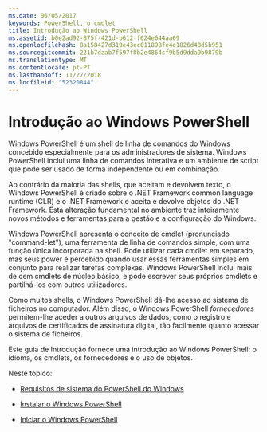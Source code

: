 ```yaml
---
ms.date: 06/05/2017
keywords: PowerShell, o cmdlet
title: Introdução ao Windows PowerShell
ms.assetid: b0e2ad92-875f-421d-b612-f624e644aa69
ms.openlocfilehash: 8a158427d319e43ec011898fe4e1826d48d5b951
ms.sourcegitcommit: 221b7daab7f597f8b2e4864cf9b5d9dda9b9879b
ms.translationtype: MT
ms.contentlocale: pt-PT
ms.lasthandoff: 11/27/2018
ms.locfileid: "52320844"
---
```

# <a name="getting-started-with-windows-powershell"></a>Introdução ao Windows PowerShell
Windows PowerShell é um shell de linha de comandos do Windows concebido especialmente para os administradores de sistema. Windows PowerShell inclui uma linha de comandos interativa e um ambiente de script que pode ser usado de forma independente ou em combinação.

Ao contrário da maioria das shells, que aceitam e devolvem texto, o Windows PowerShell é criado sobre o .NET Framework common language runtime (CLR) e o .NET Framework e aceita e devolve objetos do .NET Framework. Esta alteração fundamental no ambiente traz inteiramente novos métodos e ferramentas para a gestão e a configuração do Windows.

Windows PowerShell apresenta o conceito de cmdlet (pronunciado "command-let"), uma ferramenta de linha de comandos simple, com uma função única incorporada na shell. Pode utilizar cada cmdlet em separado, mas seus power é percebido quando usar essas ferramentas simples em conjunto para realizar tarefas complexas. Windows PowerShell inclui mais de cem cmdlets de núcleo básico, e pode escrever seus próprios cmdlets e partilhá-los com outros utilizadores.

Como muitos shells, o Windows PowerShell dá-lhe acesso ao sistema de ficheiros no computador. Além disso, o Windows PowerShell *fornecedores* permitem-lhe aceder a outros arquivos de dados, como o registro e arquivos de certificados de assinatura digital, tão facilmente quanto acessar o sistema de ficheiros.

Este guia de Introdução fornece uma introdução ao Windows PowerShell: o idioma, os cmdlets, os fornecedores e o uso de objetos.

Neste tópico:

- [Requisitos de sistema do PowerShell do Windows](../setup/Windows-PowerShell-System-Requirements.md)

- [Instalar o Windows PowerShell](../setup/Installing-Windows-PowerShell.md)

- [Iniciar o Windows PowerShell](../setup/Starting-Windows-PowerShell.md)
